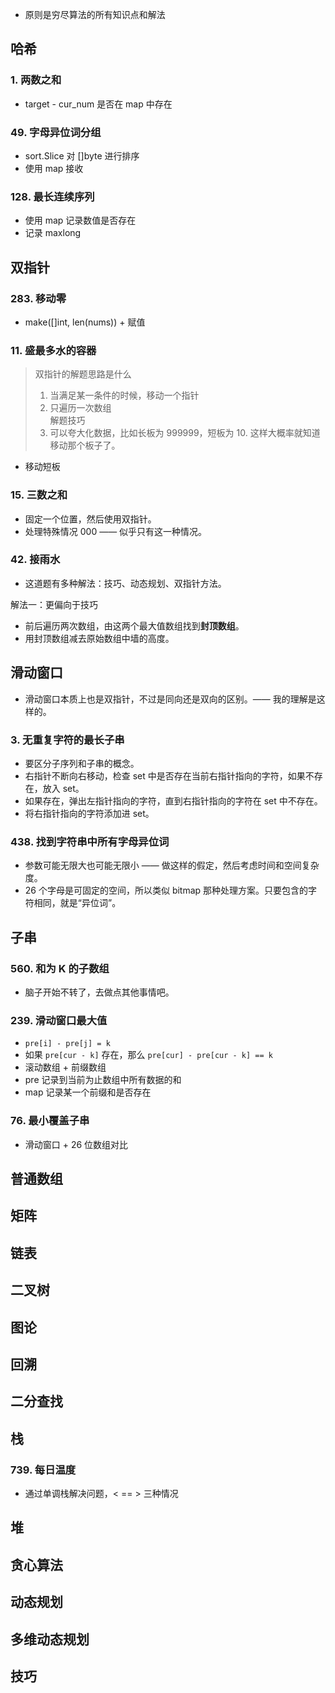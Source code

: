 - 原则是穷尽算法的所有知识点和解法

## 哈希

### 1. 两数之和

- target - cur_num 是否在 map 中存在

### 49. 字母异位词分组

- sort.Slice 对 []byte 进行排序
- 使用 map 接收

### 128. 最长连续序列

- 使用 map 记录数值是否存在
- 记录 maxlong

## 双指针

### 283. 移动零

- make([]int, len(nums)) + 赋值

### 11. 盛最多水的容器

> 双指针的解题思路是什么
> 1. 当满足某一条件的时候，移动一个指针
> 2. 只遍历一次数组  
> 解题技巧
> 3. 可以夸大化数据，比如长板为 999999，短板为 10. 这样大概率就知道移动那个板子了。

- 移动短板

### 15. 三数之和

- 固定一个位置，然后使用双指针。
- 处理特殊情况 000 —— 似乎只有这一种情况。

### 42. 接雨水

- 这道题有多种解法：技巧、动态规划、双指针方法。

解法一：更偏向于技巧

- 前后遍历两次数组，由这两个最大值数组找到**封顶数组**。
- 用封顶数组减去原始数组中墙的高度。

## 滑动窗口

- 滑动窗口本质上也是双指针，不过是同向还是双向的区别。—— 我的理解是这样的。

### 3. 无重复字符的最长子串

- 要区分子序列和子串的概念。
- 右指针不断向右移动，检查 set 中是否存在当前右指针指向的字符，如果不存在，放入 set。
- 如果存在，弹出左指针指向的字符，直到右指针指向的字符在 set 中不存在。
- 将右指针指向的字符添加进 set。

### 438. 找到字符串中所有字母异位词

- 参数可能无限大也可能无限小 —— 做这样的假定，然后考虑时间和空间复杂度。
- 26 个字母是可固定的空间，所以类似 bitmap 那种处理方案。只要包含的字符相同，就是“异位词”。

## 子串

### 560. 和为 K 的子数组

- 脑子开始不转了，去做点其他事情吧。

### 239. 滑动窗口最大值

- `pre[i] - pre[j] = k`
- 如果 `pre[cur - k]` 存在，那么 `pre[cur] - pre[cur - k] == k`
- 滚动数组 + 前缀数组
- pre 记录到当前为止数组中所有数据的和
- map 记录某一个前缀和是否存在

### 76. 最小覆盖子串

- 滑动窗口 + 26 位数组对比

## 普通数组

## 矩阵

## 链表

## 二叉树

## 图论

## 回溯

## 二分查找

## 栈

### 739. 每日温度

- 通过单调栈解决问题，< == > 三种情况

## 堆

## 贪心算法

## 动态规划

## 多维动态规划

## 技巧
